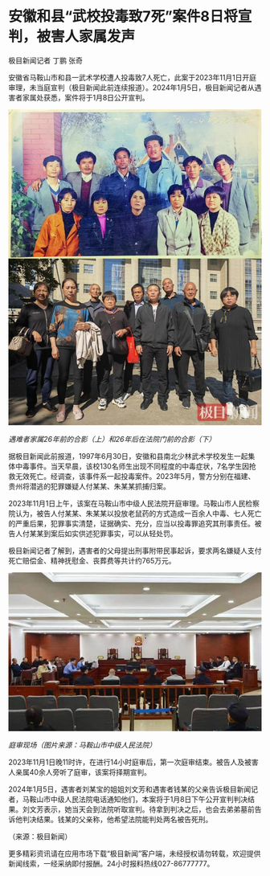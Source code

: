 # 安徽和县“武校投毒致7死”案件8日将宣判，被害人家属发声

极目新闻记者 丁鹏 张奇

安徽省马鞍山市和县一武术学校遭人投毒致7人死亡，此案于2023年11月1日开庭审理，未当庭宣判（极目新闻此前连续报道）。2024年1月5日，极目新闻记者从遇害者家属处获悉，案件将于1月8日公开宣判。

![f6e17118d3192f3cfcc8cf61657d991a.jpg](https://raw.githubusercontent.com/qqhsx/qqnews_image/main/2024/01/05/安徽和县“武校投毒致7死”案件8日将宣判，被害人家属发声/f6e17118d3192f3cfcc8cf61657d991a.jpg)

_遇难者家属26年前的合影（上）和26年后在法院门前的合影（下）_

据极目新闻此前报道，1997年6月30日，安徽和县南北少林武术学校发生一起集体中毒事件。当天早晨，该校130名师生出现不同程度的中毒症状，7名学生因抢救无效死亡。经调查，该事件系一起投毒案件。2023年5月，警方分别在福建、贵州将潜逃的犯罪嫌疑人付某某、朱某某抓捕归案。

2023年11月1日上午，该案在马鞍山市中级人民法院开庭审理。马鞍山市人民检察院认为，被告人付某某、朱某某以投放老鼠药的方式造成一百余人中毒、七人死亡的严重后果，犯罪事实清楚，证据确实、充分，应当以投毒罪追究其刑事责任。被告人付某某到案后如实供述犯罪事实，可以从轻处罚。

极目新闻记者了解到，遇害者的父母提出刑事附带民事起诉，要求两名嫌疑人支付死亡赔偿金、精神抚慰金、丧葬费等共计约765万元。

![7301e1a4f2cd942ada66613901bae79e.jpg](https://raw.githubusercontent.com/qqhsx/qqnews_image/main/2024/01/05/安徽和县“武校投毒致7死”案件8日将宣判，被害人家属发声/7301e1a4f2cd942ada66613901bae79e.jpg)

 _庭审现场（图片来源：马鞍山市中级人民法院）_

2023年11月1日晚11时许，在进行14小时庭审后，第一次庭审结束。被告人及被害人亲属40余人旁听了庭审，该案将择期宣判。

2024年1月5日，遇害者刘某宝的姐姐刘文芳和遇害者钱某的父亲告诉极目新闻记者，马鞍山市中级人民法院电话通知他们，本案将于1月8日下午公开宣判判决结果。刘文芳表示，她当天会到法院听取宣判。待拿到判决之后，也会去弟弟墓前告诉他判决结果。钱某的父亲称，他希望法院能判处两名被告死刑。

（来源：极目新闻）

更多精彩资讯请在应用市场下载“极目新闻”客户端，未经授权请勿转载，欢迎提供新闻线索，一经采纳即付报酬。24小时报料热线027-86777777。


